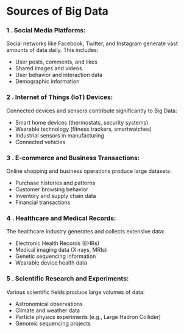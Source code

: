 # Sources of Big Data
### 1 . Social Media Platforms:
Social networks like Facebook, Twitter, and Instagram generate vast amounts of data daily. This includes:
- User posts, comments, and likes
- Shared images and videos
- User behavior and interaction data
- Demographic information

### 2 . Internet of Things (IoT) Devices:
Connected devices and sensors contribute significantly to Big Data:
- Smart home devices (thermostats, security systems)
- Wearable technology (fitness trackers, smartwatches)
- Industrial sensors in manufacturing
- Connected vehicles

### 3 . E-commerce and Business Transactions:
Online shopping and business operations produce large datasets:
- Purchase histories and patterns
- Customer browsing behavior
- Inventory and supply chain data
- Financial transactions

### 4 . Healthcare and Medical Records:
The healthcare industry generates and collects extensive data:
- Electronic Health Records (EHRs)
- Medical imaging data (X-rays, MRIs)
- Genetic sequencing information
- Wearable device health data

### 5 . Scientific Research and Experiments:
Various scientific fields produce large volumes of data:
- Astronomical observations
- Climate and weather data
- Particle physics experiments (e.g., Large Hadron Collider)
- Genomic sequencing projects